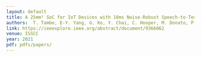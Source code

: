 ```yaml
---
layout: default
title: A 25mm² SoC for IoT Devices with 18ms Noise-Robust Speech-to-Text Latency via Bayesian Speech Denoising and Attention-Based Sequence-to-Sequence DNN Speech Recognition in 16nm FinFET 
authors:  T. Tambe, E-Y. Yang, G. Ko, Y. Chai, C. Hooper, M. Donato, P. Whatmough, A. Rush, D. Brooks, G-Y. Wei 
link: https://ieeexplore.ieee.org/abstract/document/9366062
venue: ISSCC
year: 2021
pdf: pdfs/papers/
---
```

